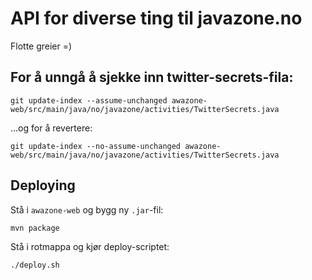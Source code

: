 API for diverse ting til javazone.no
=======

Flotte greier =)

## For å unngå å sjekke inn twitter-secrets-fila:

    git update-index --assume-unchanged awazone-web/src/main/java/no/javazone/activities/TwitterSecrets.java

...og for å revertere:

    git update-index --no-assume-unchanged awazone-web/src/main/java/no/javazone/activities/TwitterSecrets.java

## Deploying

Stå i `awazone-web` og bygg ny `.jar`-fil:

	mvn package

Stå i rotmappa og kjør deploy-scriptet:

	./deploy.sh
